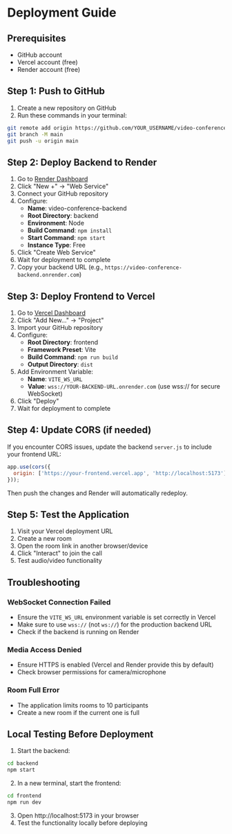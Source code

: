 # Deployment Guide

## Prerequisites
- GitHub account
- Vercel account (free)
- Render account (free)

## Step 1: Push to GitHub

1. Create a new repository on GitHub
2. Run these commands in your terminal:
```bash
git remote add origin https://github.com/YOUR_USERNAME/video-conference-app.git
git branch -M main
git push -u origin main
```

## Step 2: Deploy Backend to Render

1. Go to [Render Dashboard](https://dashboard.render.com/)
2. Click "New +" → "Web Service"
3. Connect your GitHub repository
4. Configure:
   - **Name**: video-conference-backend
   - **Root Directory**: backend
   - **Environment**: Node
   - **Build Command**: `npm install`
   - **Start Command**: `npm start`
   - **Instance Type**: Free
5. Click "Create Web Service"
6. Wait for deployment to complete
7. Copy your backend URL (e.g., `https://video-conference-backend.onrender.com`)

## Step 3: Deploy Frontend to Vercel

1. Go to [Vercel Dashboard](https://vercel.com/dashboard)
2. Click "Add New..." → "Project"
3. Import your GitHub repository
4. Configure:
   - **Root Directory**: frontend
   - **Framework Preset**: Vite
   - **Build Command**: `npm run build`
   - **Output Directory**: `dist`
5. Add Environment Variable:
   - **Name**: `VITE_WS_URL`
   - **Value**: `wss://YOUR-BACKEND-URL.onrender.com` (use wss:// for secure WebSocket)
6. Click "Deploy"
7. Wait for deployment to complete

## Step 4: Update CORS (if needed)

If you encounter CORS issues, update the backend `server.js` to include your frontend URL:

```javascript
app.use(cors({
  origin: ['https://your-frontend.vercel.app', 'http://localhost:5173']
}));
```

Then push the changes and Render will automatically redeploy.

## Step 5: Test the Application

1. Visit your Vercel deployment URL
2. Create a new room
3. Open the room link in another browser/device
4. Click "Interact" to join the call
5. Test audio/video functionality

## Troubleshooting

### WebSocket Connection Failed
- Ensure the `VITE_WS_URL` environment variable is set correctly in Vercel
- Make sure to use `wss://` (not `ws://`) for the production backend URL
- Check if the backend is running on Render

### Media Access Denied
- Ensure HTTPS is enabled (Vercel and Render provide this by default)
- Check browser permissions for camera/microphone

### Room Full Error
- The application limits rooms to 10 participants
- Create a new room if the current one is full

## Local Testing Before Deployment

1. Start the backend:
```bash
cd backend
npm start
```

2. In a new terminal, start the frontend:
```bash
cd frontend
npm run dev
```

3. Open http://localhost:5173 in your browser
4. Test the functionality locally before deploying
